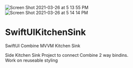 ![Screen Shot 2021-03-26 at 5 13 55 PM](https://user-images.githubusercontent.com/1024006/112693327-d2ce5000-8e56-11eb-8b89-38014deabf50.png)
![Screen Shot 2021-03-26 at 5 14 14 PM](https://user-images.githubusercontent.com/1024006/112693430-04dfb200-8e57-11eb-8374-1981542719a9.png)

# SwiftUIKitchenSink
SwiftUI Combine MVVM Kitchen Sink

Side Kitchen Sink Project to connect Combine 2 way bindins.  
Work on reuseable styling 
